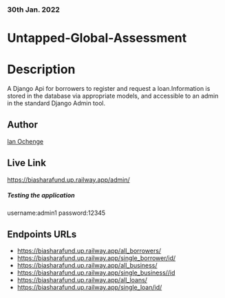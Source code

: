 ### 30th Jan. 2022
# Untapped-Global-Assessment
# Description
A Django Api for borrowers to register and request a loan.Information is stored in the database via appropriate models, and accessible to an
admin in the standard Django Admin tool.

## Author 
[Ian Ochenge](https://github.com/devseme)
 
##  Live Link 
https://biasharafund.up.railway.app/admin/

##### Testing the application 
  username:admin1
  password:12345

## Endpoints URLs 
* https://biasharafund.up.railway.app/all_borrowers/
* https://biasharafund.up.railway.app/single_borrower/id/
* https://biasharafund.up.railway.app/all_business/
* https://biasharafund.up.railway.app/single_business//id
* https://biasharafund.up.railway.app/all_loans/
* https://biasharafund.up.railway.app/single_loan/id/


